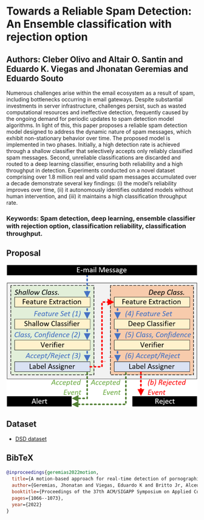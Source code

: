 # Towards a Reliable Spam Detection: An Ensemble classification with rejection option
## Authors: Cleber Olivo and Altair O. Santin and Eduardo K. Viegas and Jhonatan Geremias and Eduardo Souto 
Numerous challenges arise within the email ecosystem as a result of spam, including bottlenecks occurring in email gateways. Despite substantial investments in server infrastructure, challenges persist, such as wasted computational resources and ineffective detection, frequently caused by the ongoing demand for periodic updates to spam detection model algorithms. In light of this, this paper proposes a reliable spam detection model designed to address the dynamic nature of spam messages, which exhibit non-stationary behavior over time. The proposed model is implemented in two phases. Initially, a high detection rate is achieved through a shallow classifier that selectively accepts only reliably classified spam messages. Second, unreliable classifications are discarded and routed to a deep learning classifier, ensuring both reliability and a high throughput in detection. Experiments conducted on a novel dataset comprising over 1.8 million real and valid spam messages accumulated over a decade demonstrate several key findings: (i) the model’s reliability improves over time, (ii) it autonomously identifies outdated models without human intervention, and (iii) it maintains a high classification throughput rate.

### Keywords: Spam detection, deep learning, ensemble classifier with rejection option, classification reliability, classification throughput.

## Proposal

<img src="Proposal/proposal.png" />


## Dataset
<ul>
  <li><a href="https://secplab.ppgia.pucpr.br/dsdspam"> DSD dataset</a></li> 
</ul>

## BibTeX

```bibtex
@inproceedings{geremias2022motion,
  title={A motion-based approach for real-time detection of pornographic content in videos},
  author={Geremias, Jhonatan and Viegas, Eduardo K and Britto Jr, Alceu S and Santin, Altair O},
  booktitle={Proceedings of the 37th ACM/SIGAPP Symposium on Applied Computing},
  pages={1066--1073},
  year={2022}
}
```
